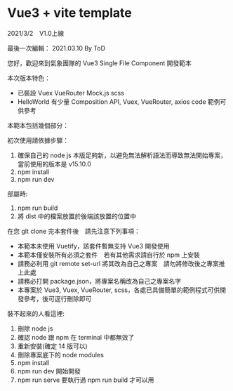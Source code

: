 # Vue3 + vite template
2021/3/2　V1.0上線

最後一次編輯： 2021.03.10 By ToD

您好，歡迎來到氣象團隊的 Vue3 Single File Component 開發範本

本次版本特色：
* 已裝設 Vuex VueRouter Mock.js scss
* HelloWorld 有少量 Composition API, Vuex, VueRouter, axios code 範例可供參考 

本範本包括幾個部分：

初次使用請依據步驟：
1. 確保自己的 node js 本版足夠新，以避免無法解析語法而導致無法開始專案，當前使用的版本是 v15.10.0
2. npm install
3. npm run dev

部屬時:
1. npm run build
2. 將 dist 中的檔案放置於後端該放置的位置中

在您 glt clone 完本套件後　請先注意下列事項：
* 本範本未使用 Vuetify，該套件暫無支持 Vue3 開發使用
* 本範本僅安裝所有必須之套件　若有其他需求請自行於 npm 上安裝
* 請務必利用 git remote set-url 將其改為自己之專案　請勿將修改後之專案推上此處
* 請務必打開 package.json，將專案名稱改為自己之專案名字
* 本專案於 Vue3, Vuex, VueRouter, scss，各處已具備簡單的範例程式可供開發參考，後可逕行刪除即可

裝不起來的人看這裡:

1. 刪除 node js
2. 確認 node 跟 npm 在 terminal 中都無效了
3. 重新安裝(確定 14 版可以)
4. 刪除專案底下的 node modules 
5. npm install
6. npm run dev 開始開發
7. npm run serve 要執行過 npm run build 才可以用